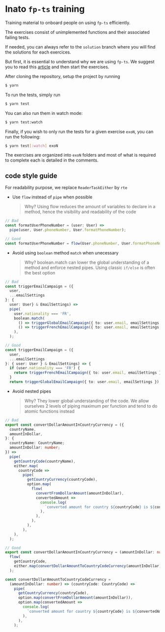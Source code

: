 # Inato `fp-ts` training

Training material to onboard people on using `fp-ts` efficiently.

The exercises consist of unimplemented functions and their associated failing tests.

If needed, you can always refer to the `solution` branch where you will find the solutions for each exercices.

But first, it is essential to understand why we are using `fp-ts`. We suggest you to read this [article](https://medium.com/inato/our-journey-to-functional-programing-36854a370de1) and then start the exercises.

After cloning the repository, setup the project by running

```sh
$ yarn
```

To run the tests, simply run

```sh
$ yarn test
```

You can also run them in watch mode:

```sh
$ yarn test:watch
```

Finally, if you wish to only run the tests for a given exercise `exoN`, you can run the following:

```sh
$ yarn test[:watch] exoN
```

The exercises are organized into `exoN` folders and most of what is required to complete each is detailed in the comments.

## code style guide

For readability purpose, we replace `ReaderTaskEither` by `rte`

- Use `flow` instead of `pipe` when possible
  > Why? Using flow reduces the amount of variables to declare in a method, hence the visibility and readability of the code

```typescript
// Bad
const formatUserPhoneNumber = (user: User) =>
  pipe(user, User.phoneNumber, User.formatPhoneNumber);

// Good
const formatUserPhoneNumber = flow(User.phoneNumber, User.formatPhoneNumber);
```

- Avoid using `boolean` method `match` when unecessary
  > Why? boolean.match can lower the global understanding of a method and enforce nested pipes. Using classic `if/else` is often the best option

```typescript
// Bad
const triggerEmailCampaign = ({
  user,
  ...emailSettings
}: {
  user: User} & EmailSettings) =>
  pipe(
    user.nationality === 'FR',
    boolean.match(
      () => triggerGlobalEmailCampaign({ to: user.email, emailSettings }),
      () => triggerFrenchEmailCampaign({ to: user.email, emailSettings }),
    ),
  );

// Good
const triggerEmailCampaign = ({
  user,
  ...emailSettings
}: { user: User } & EmailSettings) => {
  if (user.nationality === 'FR') {
    return triggerFrenchEmailCampaign({ to: user.email, emailSettings });
  }
  return triggerGlobalEmailCampaign({ to: user.email, emailSettings });
```

- Avoid nested pipes
  > Why? They lower global understanding of the code. We allow ourselves 2 levels of piping maximum per function and tend to do atomic functions instead

```typescript
// Bad
export const convertDollarAmountInCountryCurrency = ({
  countryName,
  amountInDollar,
}: {
  countryName: CountryName;
  amountInDollar: number;
}) =>
  pipe(
    getCountryCode(countryName),
    either.map(
      countryCode =>
        pipe(
          getCountryCurrency(countryCode),
          option.map(
            flow(
              convertFromDollarAmount(amountInDollar),
              convertedAmount =>
                console.log(
                  `converted amount for country ${countryCode} is ${convertedAmount}`,
                ),
              ),
            ),
          ),
        ),
    ),
  );

// Good
export const convertDollarAmountInCountryCurrency = (amountInDollar: number) =>
  flow(
    getCountryCode,
    either.map(convertDollarAmountToCountryCodeCurrency(amountInDollar)),
  );

const convertDollarAmountToCountryCodeCurrency =
  (amountInDollar: number) => (countryCode: CountryCode) =>
    pipe(
      getCountryCurrency(countryCode),
      option.map(convertFromDollarAmount(amountInDollar)),
      option.map(convertedAmount =>
        console.log(
          `converted amount for country ${countryCode} is ${convertedAmount}`,
        ),
      ),
    );
```
